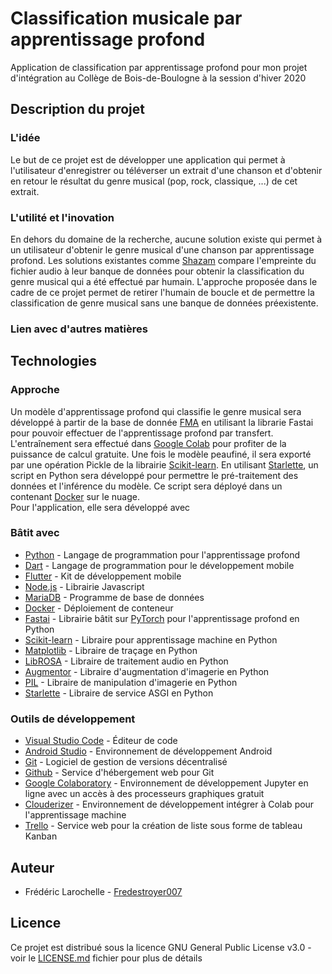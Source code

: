 # Classification musicale par apprentissage profond

Application de classification par apprentissage profond pour mon projet d'intégration au Collège de Bois-de-Boulogne à la session d'hiver 2020

## Description du projet

### L'idée

Le but de ce projet est de développer une application qui permet à l'utilisateur d'enregistrer ou téléverser un extrait d'une chanson et d'obtenir en retour le résultat du genre musical (pop, rock, classique, ...) de cet extrait.

### L'utilité et l'inovation

En dehors du domaine de la recherche, aucune solution existe qui permet à un utilisateur d'obtenir le genre musical d'une chanson par apprentissage profond. Les solutions existantes comme [Shazam](https://www.shazam.com/) compare l'empreinte du fichier audio à leur banque de données pour obtenir la classification du genre musical qui a été effectué par humain. L'approche proposée dans le cadre de ce projet permet de retirer l'humain de boucle et de permettre la classification de genre musical sans une banque de données préexistente.

### Lien avec d'autres matières


## Technologies

### Approche

Un modèle d'apprentissage profond qui classifie le genre musical sera développé à partir de la base de donnée [FMA](https://github.com/mdeff/fma) en utilisant la librarie Fastai pour pouvoir effectuer de l'apprentissage profond par transfert. L'entraînement sera effectué dans [Google Colab](https://colab.research.google.com/notebooks/welcome.ipynb) pour profiter de la puissance de calcul gratuite. Une fois le modèle peaufiné, il sera exporté par une opération Pickle de la librairie [Scikit-learn](https://scikit-learn.org/stable/). En utilisant [Starlette](https://www.starlette.io/), un script en Python sera développé pour permettre le pré-traitement des données et l'inférence du modèle. Ce script sera déployé dans un contenant [Docker](https://www.docker.com/) sur le nuage.<br>
Pour l'application, elle sera développé avec 

### Bâtit avec

* [Python](https://www.python.org/) - Langage de programmation pour l'apprentissage profond
* [Dart](https://dart.dev/) - Langage de programmation pour le développement mobile
* [Flutter](https://flutter.dev/) - Kit de développement mobile
* [Node.js](https://nodejs.org/en/) - Librairie Javascript
* [MariaDB](https://mariadb.org/) - Programme de base de données
* [Docker](https://www.docker.com/) - Déploiement de conteneur
* [Fastai](https://docs.fast.ai/) - Librairie bâtit sur [PyTorch](https://pytorch.org/) pour l'apprentissage profond en Python
* [Scikit-learn](https://scikit-learn.org/stable/) - Libraire pour apprentissage machine en Python
* [Matplotlib](https://matplotlib.org/) - Libraire de traçage en Python
* [LibROSA](https://librosa.github.io/librosa/) - Libraire de traitement audio en Python
* [Augmentor](https://github.com/mdbloice/Augmentor) - Libraire d'augmentation d'imagerie en Python
* [PIL](https://www.pythonware.com/products/pil/) - Libraire de manipulation d'imagerie en Python
* [Starlette](https://www.starlette.io/) - Libraire de service ASGI en Python

### Outils de développement

* [Visual Studio Code](https://code.visualstudio.com/) - Éditeur de code
* [Android Studio](https://developer.android.com/studio) - Environnement de développement Android
* [Git](https://git-scm.com/) - Logiciel de gestion de versions décentralisé
* [Github](https://github.com/) - Service d'hébergement web pour Git
* [Google Colaboratory](https://colab.research.google.com/notebooks/welcome.ipynb) - Environnement de développement Jupyter en ligne avec un accès à des processeurs graphiques gratuit
* [Clouderizer](https://clouderizer.com/) - Environnement de développement intégrer à Colab pour l'apprentissage machine
* [Trello](https://trello.com/) - Service web pour la création de liste sous forme de tableau Kanban

## Auteur

* Frédéric Larochelle - [Fredestroyer007](https://github.com/Fredestroyer007)

## Licence

Ce projet est distribué sous la licence GNU General Public License v3.0 - voir le [LICENSE.md](LICENSE.md) fichier pour plus de détails

